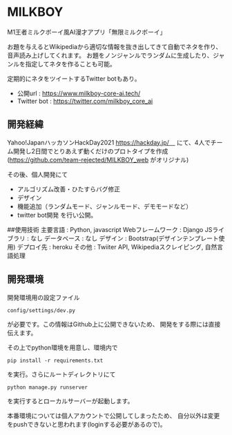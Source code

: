 # MILKBOY
M1王者ミルクボーイ風AI漫才アプリ「無限ミルクボーイ」

お題を与えるとWikipediaから適切な情報を抜き出してきて自動でネタを作り、音声読み上げしてくれます。
お題をノンジャンルでランダムに生成したり、ジャンルを指定してネタを作ることも可能。

定期的にネタをツイートするTwitter botもあり。

- 公開url : https://www.milkboy-core-ai.tech/
- Twitter bot : https://twitter.com/milkboy_core_ai

## 開発経緯
Yahoo!JapanハッカソンHackDay2021
https://hackday.jp/　
にて、4人でチーム開発し2日間でとりあえず動くだけのプロトタイプを作成
(https://github.com/team-rejected/MILKBOY_web がオリジナル)

その後、個人開発にて
- アルゴリズム改善・ひたすらバグ修正
- デザイン
- 機能追加（ランダムモード、ジャンルモード、デモモードなど）
- twitter bot開発
を行い公開。

##使用技術
主要言語 : Python, javascript
Webフレームワーク : Django
JSライブラリ : なし
データベース : なし
デザイン : Bootstrap(デザインテンプレート使用)
デプロイ先 : heroku
その他 : Twiiter API, Wikipediaスクレイピング, 自然言語処理


## 開発環境
開発環境用の設定ファイル
```
config/settings/dev.py
```
が必要です。この情報はGithub上に公開できないため、
開発をする際には直接伝えます。

その上でpython環境を用意し、環境内で
```buildoutcfg
pip install -r requirements.txt
```
を実行。さらにルートディレクトリにて
```buildoutcfg
python manage.py runserver
```
を実行するとローカルサーバーが起動します。

本番環境については個人アカウントで公開してしまったため、
自分以外は変更をpushできないと思われます(loginする必要があるので)。
